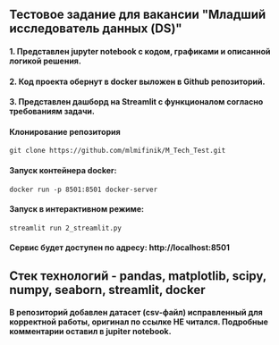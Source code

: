## Тестовое задание для вакансии "Младший исследователь данных (DS)"
#### 1. Представлен jupyter notebook с кодом, графиками и описанной логикой решения.
#### 2. Код проекта обернут в docker выложен в Github репозиторий.
#### 3. Представлен дашборд на Streamlit с функционалом согласно требованиям задачи.

#### Клонирование репозитория

```commandline
git clone https://github.com/mlmifinik/M_Tech_Test.git
```

#### Запуск контейнера docker:
```commandline
docker run -p 8501:8501 docker-server
```

#### Запуск в интерактивном режиме:
```commandline
streamlit run 2_streamlit.py
```

#### Сервис будет доступен по адресу: http://localhost:8501

## Стек технологий - pandas, matplotlib, scipy, numpy, seaborn, streamlit, docker

#### В репозиторий добавлен датасет (csv-файл) исправленный для корректной работы, оригинал по ссылке НЕ читался. Подробные комментарии оставил в jupiter notebook.
